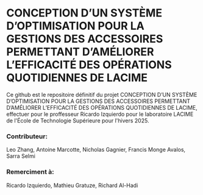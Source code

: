 # CONCEPTION D’UN SYSTÈME D’OPTIMISATION POUR LA GESTIONS DES ACCESSOIRES PERMETTANT D’AMÉLIORER L’EFFICACITÉ DES OPÉRATIONS QUOTIDIENNES DE LACIME

Ce github est le repositoire définitif du projet CONCEPTION D’UN SYSTÈME D’OPTIMISATION POUR LA GESTIONS DES ACCESSOIRES PERMETTANT D’AMÉLIORER L’EFFICACITÉ DES OPÉRATIONS QUOTIDIENNES DE LACIME, effectuer pour le proffesseur Ricardo Izquierdo pour le laboratoire LACIME de l'École de Technologie Supérieure pour l'hivers 2025.

### Contributeur:
Leo Zhang,
Antoine Marcotte,
Nicholas Gagnier,
Francis Monge Avalos,
Sarra Selmi

### Remerciment à:
Ricardo Izquierdo,
Mathieu Gratuze,
Richard Al-Hadi
